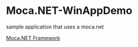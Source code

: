 Moca.NET-WinAppDemo
===================

sample application that uses a moca.net

[Moca.NET Framework](https://moca.codeplex.com/ "Moca.NET Framework")
